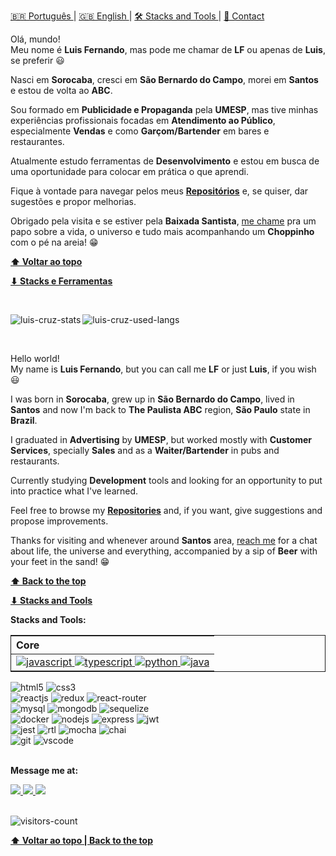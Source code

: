 <span id="top"></span>
<a href="#pt-br">
  🇧🇷 Português 
</a>
| 
<a href="#en-en">
  🇬🇧 English 
</a>
| 
<a href="#stacks">
  🛠️ Stacks and Tools
</a>
|
<a href="#contact">
  📩 Contact
</a>
<br id="pt-br" />

Olá, mundo!<br />
Meu nome é **Luis Fernando**, mas pode me chamar de **LF** ou apenas de **Luis**, se preferir 😃

Nasci em **Sorocaba**, cresci em **São Bernardo do Campo**, morei em **Santos** e estou de volta ao **ABC**.

Sou formado em **Publicidade e Propaganda** pela **UMESP**, mas tive minhas experiências profissionais focadas em **Atendimento ao Público**, especialmente **Vendas** e como **Garçom/Bartender** em bares e restaurantes.

Atualmente estudo ferramentas de **Desenvolvimento** e estou em busca de uma oportunidade para colocar em prática o que aprendi.

Fique à vontade para navegar pelos meus **[Repositórios](https://github.com/lfernandogcruz?tab=repositories&q=&type=&language=&sort=)** e, se quiser, dar sugestões e propor melhorias.

Obrigado pela visita e se estiver pela **Baixada Santista**, [me chame](#contact) pra um papo sobre a vida, o universo e tudo mais acompanhando um **Choppinho** com o pé na areia! 😁


**[⬆ Voltar ao topo](#top)**
<br />

**[⬇ Stacks e Ferramentas](#stacks)**

<br id="en-en" />

<p>
    <img align="left" src="https://github-readme-stats.vercel.app/api?username=lfernandogcruz&count_private=true&show_icons=true&theme=graywhite&icon_color=268bd2&title_color=268bd2" alt="luis-cruz-stats" />
</p>

<p>
    <img align="center" src="https://github-readme-stats.vercel.app/api/top-langs/?username=lfernandogcruz&layout=compact&theme=graywhite&title_color=268bd2" alt="luis-cruz-used-langs" />
</p>

<br />

Hello world!<br />
My name is **Luis Fernando**, but you can call me **LF** or just **Luis**, if you wish 😃

I was born in **Sorocaba**, grew up in **São Bernardo do Campo**, lived in **Santos** and now I'm back to **The Paulista ABC** region, **São Paulo** state in **Brazil**.

I graduated in **Advertising** by **UMESP**, but worked mostly with **Customer Services**, specially **Sales** and as a **Waiter/Bartender** in pubs and restaurants.

Currently studying **Development** tools and looking for an opportunity to put into practice what I've learned.

Feel free to browse my **[Repositories](https://github.com/lfernandogcruz?tab=repositories&q=&type=&language=&sort=)** and, if you want, give suggestions and propose improvements.

Thanks for visiting and whenever around **Santos** area, [reach me](#contact) for a chat about life, the universe and everything, accompanied by a sip of **Beer** with your feet in the sand! 😁

**[⬆ Back to the top](#top)**
<br />

**[⬇ Stacks and Tools](#stacks)**

<div id="stacks">

  **Stacks and Tools:**
  <br>

  <table style="border:1px solid">
    <thead>
      <tr>
        <th align="left">
          Core
        </th>
      </tr>
    </thead>
    <tbody>
      <tr>
        <td>
          <a href="https://github.com/lfernandogcruz?tab=repositories&q=&type=public&language=javascript&sort=" target="_blank">
            <img src="https://img.shields.io/badge/JavaScript-F7DF1E?style=for-the-badge&logo=javascript&logoColor=black" alt="javascript" />
          </a>
          <a href="https://github.com/lfernandogcruz?tab=repositories&q=&type=public&language=typescript&sort=" target="_blank">
            <img src="https://img.shields.io/badge/TypeScript-007ACC?style=for-the-badge&logo=typescript&logoColor=white" alt="typescript" />
          </a>
          <a href="https://github.com/lfernandogcruz?tab=repositories&q=&type=public&language=python&sort=" target="_blank">
            <img src="https://img.shields.io/badge/Python-14354C?style=for-the-badge&logo=python&logoColor=white" alt="python" />
          </a>
          <a href="https://github.com/lfernandogcruz?tab=repositories&q=&type=public&language=&sort=" target="_blank">
            <img src="https://img.shields.io/badge/Java-ED8B00?style=for-the-badge&logo=openjdk&logoColor=white" alt="java" />
          </a>
        </td>
      </tr>
    </tbody>
  </table>
  <img src="https://img.shields.io/badge/HTML5-E34F26?style=for-the-badge&logo=html5&logoColor=white" alt="html5" /> 
  <img src="https://img.shields.io/badge/CSS3-1572B6?style=for-the-badge&logo=css3&logoColor=white" alt="css3"/>
  <br>
  <img src="https://img.shields.io/badge/React.JS-20232A?style=for-the-badge&logo=react&logoColor=61DAFB" alt="reactjs" />
  <img src="https://img.shields.io/badge/Redux-593D88?style=for-the-badge&logo=redux&logoColor=white" alt="redux" /> 
  <img src="https://img.shields.io/badge/React_Router-CA4245?style=for-the-badge&logo=react-router&logoColor=white" alt="react-router" /> 
  <br>
  <img src="https://img.shields.io/badge/MySQL-00000F?style=for-the-badge&logo=mysql&logoColor=white" alt="mysql" /> 
  <img src="https://img.shields.io/badge/MongoDB-4EA94B?style=for-the-badge&logo=mongodb&logoColor=white" alt="mongodb" /> 
  <img src="https://img.shields.io/badge/Sequelize-52B0E7?style=for-the-badge&logo=Sequelize&logoColor=white" alt="sequelize" /> 
  <br>
  <img src="https://img.shields.io/badge/Docker-2496ED?style=for-the-badge&logo=docker&logoColor=white" alt="docker" /> 
  <img src="https://img.shields.io/badge/Node.js-43853D?style=for-the-badge&logo=node.js&logoColor=white" alt="nodejs" /> 
  <img src="https://img.shields.io/badge/Express.js-404D59?style=for-the-badge" alt="express" /> 
  <img src="https://img.shields.io/badge/json%20web%20tokens-323330?style=for-the-badge&logo=json-web-tokens&logoColor=pink" alt="jwt" /> 
  <br>
  <img src="https://img.shields.io/badge/Jest-323330?style=for-the-badge&logo=Jest&logoColor=white" alt="jest"  />
  <img src="https://img.shields.io/badge/testing%20library-323330?style=for-the-badge&logo=testing-library&logoColor=red" alt="rtl"  />
  <img src="https://img.shields.io/badge/mocha.js-323330?style=for-the-badge&logo=mocha&logoColor=Brown" alt="mocha" /> 
  <img src="https://img.shields.io/badge/chai.js-323330?style=for-the-badge&logo=chai&logoColor=red" alt="chai" /> 
  <br>
  <img src="https://img.shields.io/badge/GIT-E44C30?style=for-the-badge&logo=git&logoColor=white" alt="git" /> 
  <img src="https://img.shields.io/badge/Visual_Studio-5C2D91?style=for-the-badge&logo=visual%20studio&logoColor=white" alt="vscode"  />
</div>
<br />
<div id="contact">

  **Message me at:**

  <a href="https://wa.me/5511979834791/" target="_blank">
    <img src="https://img.shields.io/badge/WhatsApp-25D366?style=for-the-badge&logo=whatsapp&logoColor=white">
  </a>
  <a href="mailto:lfernandogcruz@yahoo.com.br?subject=Github contact: " target="_blank">
    <img src="https://img.shields.io/badge/email-430297?style=for-the-badge&logo=yahoo&logoColor=white">
  </a>
  <a href="https://www.linkedin.com/in/luisfgcruz/" target="_blank">
    <img src="https://img.shields.io/badge/LinkedIn-0077B5?style=for-the-badge&logo=linkedin&logoColor=white">
  </a>
</div>

<br />

<p align="left"> <img src="https://komarev.com/ghpvc/?username=lfernandogcruz" alt="visitors-count" /> </p>

**[⬆ Voltar ao topo | Back to the top](#top)**

